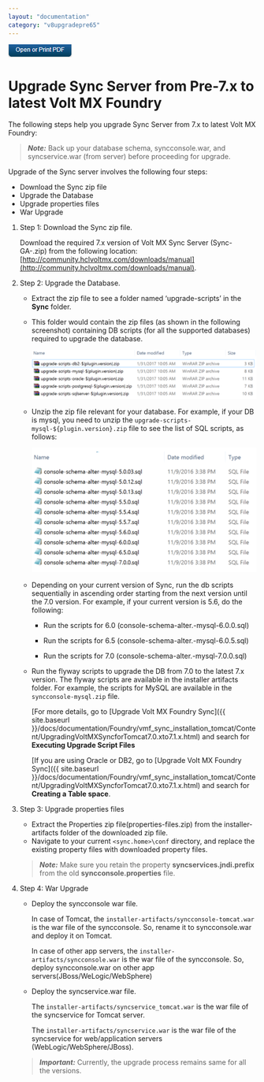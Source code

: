 ```yaml
---
layout: "documentation"
category: "v8upgradepre65"
---
```

                           

[![](Resources/Images/pdf.png)](http://docs.voltmx.com/voltmxlibrary/beta/v8upgradepre65.pdf "VoltMX Foundry UpgradeHUB Guide")


Upgrade Sync Server from Pre-7.x to latest Volt MX Foundry
======================================================

The following steps help you upgrade Sync Server from 7.x to latest Volt MX Foundry:

> **_Note:_** Back up your database schema, syncconsole.war, and syncservice.war (from server) before proceeding for upgrade.

Upgrade of the Sync server involves the following four steps:

*   Download the Sync zip file
*   Upgrade the Database
*   Upgrade properties files
*   War Upgrade

1.  Step 1: Download the Sync zip file.
    
    Download the required 7.x version of Volt MX Sync Server (Sync-GA-<version>.zip) from the following location: [http://community.hclvoltmx.com/downloads/manual](http://community.hclvoltmx.com/downloads/manual).
    
2.  Step 2: Upgrade the Database.
    *   Extract the zip file to see a folder named ‘upgrade-scripts’ in the **Sync** folder.
        
    *   This folder would contain the zip files (as shown in the following screenshot) containing DB scripts (for all the supported databases) required to upgrade the database.
        
        ![](Resources/Images/mfupgrade/Syncupgrde1_586x128.png)
        
    *   Unzip the zip file relevant for your database. For example, if your DB is mysql, you need to unzip the `upgrade-scripts-mysql-${plugin.version}.zip` file to see the list of SQL scripts, as follows:
        
        ![](Resources/Images/mfupgrade/Syncupgrde2.png)
        
    *   Depending on your current version of Sync, run the db scripts sequentially in ascending order starting from the next version until the 7.0 version. For example, if your current version is 5.6, do the following:
        
        *   Run the scripts for 6.0 (console-schema-alter.-mysql-6.0.0.sql)
            
        *   Run the scripts for 6.5 (console-schema-alter.-mysql-6.0.5.sql)
            
        *   Run the scripts for 7.0 (console-schema-alter.-mysql-7.0.0.sql)
            
    *   Run the flyway scripts to upgrade the DB from 7.0 to the latest 7.x version. The flyway scripts are available in the installer artifacts folder. For example, the scripts for MySQL are available in the `syncconsole-mysql.zip` file.
        
        \[For more details, go to [Upgrade Volt MX Foundry Sync]({{ site.baseurl }}/docs/documentation/Foundry/vmf_sync_installation_tomcat/Content/UpgradingVoltMXSyncforTomcat7.0.xto7.1.x.html) and search for **Executing Upgrade Script Files**
        
        \[If you are using Oracle or DB2, go to [Upgrade Volt MX Foundry Sync]({{ site.baseurl }}/docs/documentation/Foundry/vmf_sync_installation_tomcat/Content/UpgradingVoltMXSyncforTomcat7.0.xto7.1.x.html) and search for **Creating a Table space**.
        
3.  Step 3: Upgrade properties files
    
    *   Extract the Properties zip file(properties-files.zip) from the installer-artifacts folder of the downloaded zip file.
    *   Navigate to your current `<sync.home>\conf` directory, and replace the existing property files with downloaded property files.
    
    > **_Note:_** Make sure you retain the property **syncservices.jndi.prefix** from the old **syncconsole.properties** file.
    
4.  Step 4: War Upgrade
    
    *   Deploy the syncconsole war file.
        
        In case of Tomcat, the `installer-artifacts/syncconsole-tomcat.war` is the war file of the syncconsole. So, rename it to syncconsole.war and deploy it on Tomcat.
        
        In case of other app servers, the `installer-artifacts/syncconsole.war` is the war file of the syncconsole. So, deploy syncconsole.war on other app servers(JBoss/WeLogic/WebSphere)
        
    
    *   Deploy the syncservice.war file.  
        
        The `installer-artifacts/syncservice_tomcat.war` is the war file of the syncservice for Tomcat server.
        
        The `installer-artifacts/syncservice.war` is the war file of the syncservice for web/application servers (WebLogic/WebSphere/JBoss).
        
    
    > **_Important:_** Currently, the upgrade process remains same for all the versions.
